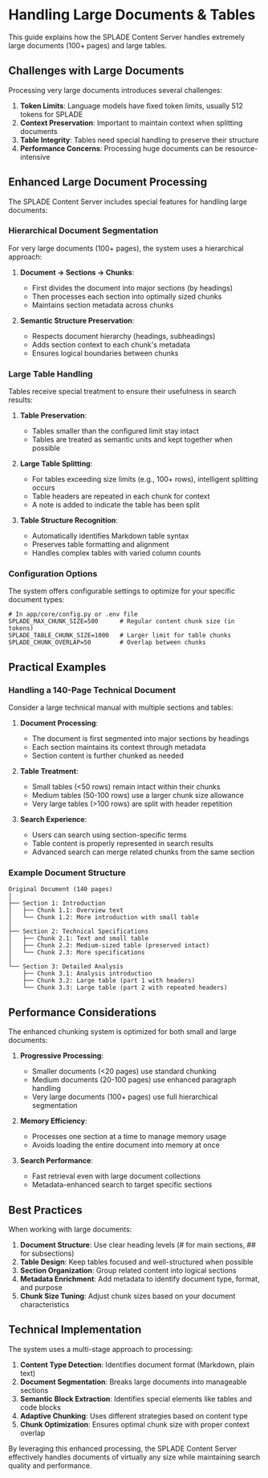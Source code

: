 # Handling Large Documents & Tables

This guide explains how the SPLADE Content Server handles extremely large documents (100+ pages) and large tables.

## Challenges with Large Documents

Processing very large documents introduces several challenges:

1. **Token Limits**: Language models have fixed token limits, usually 512 tokens for SPLADE
2. **Context Preservation**: Important to maintain context when splitting documents
3. **Table Integrity**: Tables need special handling to preserve their structure
4. **Performance Concerns**: Processing huge documents can be resource-intensive

## Enhanced Large Document Processing

The SPLADE Content Server includes special features for handling large documents:

### Hierarchical Document Segmentation

For very large documents (100+ pages), the system uses a hierarchical approach:

1. **Document → Sections → Chunks**:
    - First divides the document into major sections (by headings)
    - Then processes each section into optimally sized chunks
    - Maintains section metadata across chunks

2. **Semantic Structure Preservation**:
    - Respects document hierarchy (headings, subheadings)
    - Adds section context to each chunk's metadata
    - Ensures logical boundaries between chunks

### Large Table Handling

Tables receive special treatment to ensure their usefulness in search results:

1. **Table Preservation**:
    - Tables smaller than the configured limit stay intact
    - Tables are treated as semantic units and kept together when possible

2. **Large Table Splitting**:
    - For tables exceeding size limits (e.g., 100+ rows), intelligent splitting occurs
    - Table headers are repeated in each chunk for context
    - A note is added to indicate the table has been split

3. **Table Structure Recognition**:
    - Automatically identifies Markdown table syntax
    - Preserves table formatting and alignment
    - Handles complex tables with varied column counts

### Configuration Options

The system offers configurable settings to optimize for your specific document types:

```
# In app/core/config.py or .env file
SPLADE_MAX_CHUNK_SIZE=500      # Regular content chunk size (in tokens)
SPLADE_TABLE_CHUNK_SIZE=1000   # Larger limit for table chunks
SPLADE_CHUNK_OVERLAP=50        # Overlap between chunks
```

## Practical Examples

### Handling a 140-Page Technical Document

Consider a large technical manual with multiple sections and tables:

1. **Document Processing**:
    - The document is first segmented into major sections by headings
    - Each section maintains its context through metadata
    - Section content is further chunked as needed

2. **Table Treatment**:
    - Small tables (<50 rows) remain intact within their chunks
    - Medium tables (50-100 rows) use a larger chunk size allowance
    - Very large tables (>100 rows) are split with header repetition

3. **Search Experience**:
    - Users can search using section-specific terms
    - Table content is properly represented in search results
    - Advanced search can merge related chunks from the same section

### Example Document Structure

```
Original Document (140 pages)
│
├── Section 1: Introduction
│   ├── Chunk 1.1: Overview text
│   └── Chunk 1.2: More introduction with small table
│
├── Section 2: Technical Specifications
│   ├── Chunk 2.1: Text and small table
│   ├── Chunk 2.2: Medium-sized table (preserved intact)
│   └── Chunk 2.3: More specifications
│
└── Section 3: Detailed Analysis
    ├── Chunk 3.1: Analysis introduction
    ├── Chunk 3.2: Large table (part 1 with headers)
    └── Chunk 3.3: Large table (part 2 with repeated headers)
```

## Performance Considerations

The enhanced chunking system is optimized for both small and large documents:

1. **Progressive Processing**:
    - Smaller documents (<20 pages) use standard chunking
    - Medium documents (20-100 pages) use enhanced paragraph handling
    - Very large documents (100+ pages) use full hierarchical segmentation

2. **Memory Efficiency**:
    - Processes one section at a time to manage memory usage
    - Avoids loading the entire document into memory at once

3. **Search Performance**:
    - Fast retrieval even with large document collections
    - Metadata-enhanced search to target specific sections

## Best Practices

When working with large documents:

1. **Document Structure**: Use clear heading levels (# for main sections, ## for subsections)
2. **Table Design**: Keep tables focused and well-structured when possible
3. **Section Organization**: Group related content into logical sections
4. **Metadata Enrichment**: Add metadata to identify document type, format, and purpose
5. **Chunk Size Tuning**: Adjust chunk sizes based on your document characteristics

## Technical Implementation

The system uses a multi-stage approach to processing:

1. **Content Type Detection**: Identifies document format (Markdown, plain text)
2. **Document Segmentation**: Breaks large documents into manageable sections
3. **Semantic Block Extraction**: Identifies special elements like tables and code blocks
4. **Adaptive Chunking**: Uses different strategies based on content type
5. **Chunk Optimization**: Ensures optimal chunk size with proper context overlap

By leveraging this enhanced processing, the SPLADE Content Server effectively handles documents of virtually any size
while maintaining search quality and performance.
